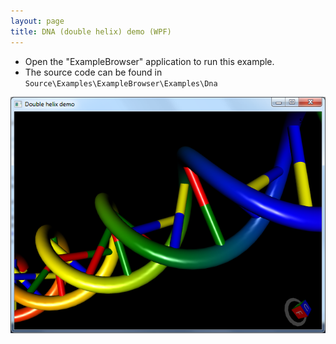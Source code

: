 ```yaml
---
layout: page
title: DNA (double helix) demo (WPF)
---
```


* Open the "ExampleBrowser" application to run this example.
* The source code can be found in `Source\Examples\ExampleBrowser\Examples\Dna`

![DNA demo](/public/images/demos/wpf/DnaDemo.png)
